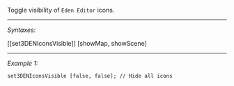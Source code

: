 Toggle visibility of `Eden Editor` icons.


---
*Syntaxes:*

[[set3DENIconsVisible]] [showMap, showScene]

---
*Example 1:*

```sqf
set3DENIconsVisible [false, false]; // Hide all icons
```